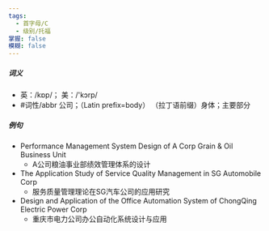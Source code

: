 ```yaml
---
tags:
  - 首字母/C
  - 级别/托福
掌握: false
模糊: false
---
```

##### 词义
- 英：/kɒp/； 美：/'kɔrp/
- #词性/abbr  公司；（Latin prefix=body） （拉丁语前缀）身体；主要部分
##### 例句
- Performance Management System Design of A Corp Grain & Oil Business Unit
	- A公司粮油事业部绩效管理体系的设计
- The Application Study of Service Quality Management in SG Automobile Corp
	- 服务质量管理理论在SG汽车公司的应用研究
- Design and Application of the Office Automation System of ChongQing Electric Power Corp
	- 重庆市电力公司办公自动化系统设计与应用
